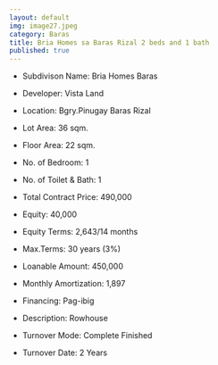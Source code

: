```yaml
---
layout: default
img: image27.jpeg
category: Baras
title: Bria Homes sa Baras Rizal 2 beds and 1 bath
published: true
---
```




- Subdivison Name: Bria Homes Baras 
- Developer: Vista Land
- Location: Bgry.Pinugay Baras Rizal
- Lot Area: 36 sqm.
- Floor Area: 22 sqm.
- No. of Bedroom: 1
- No. of Toilet & Bath: 1

- Total Contract Price: 490,000
- Equity: 40,000
- Equity Terms: 2,643/14 months
- Max.Terms: 30 years (3%)
- Loanable Amount: 450,000
- Monthly Amortization: 1,897

- Financing: Pag-ibig
- Description: Rowhouse
- Turnover Mode: Complete Finished
- Turnover Date:	2 Years



